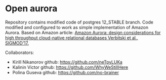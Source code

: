 # Open aurora
Repository contains modified code of postgres 12_STABLE branch. 
Code modified and configured to work as simple implementation of Amazon Aurora. Based on Amazon article: [Amazon Aurora: design considerations for high throughput cloud-native relational databases Verbitski et al., SIGMOD’17.](https://www.allthingsdistributed.com/files/p1041-verbitski.pdf)

Collaborators:
* Kirill Nikanorov github: https://github.com/neTpyLUKa
* Kalinin Victor github: https://github.com/WhyWeStillHere
* Polina Guseva github: https://github.com/no-brainer
